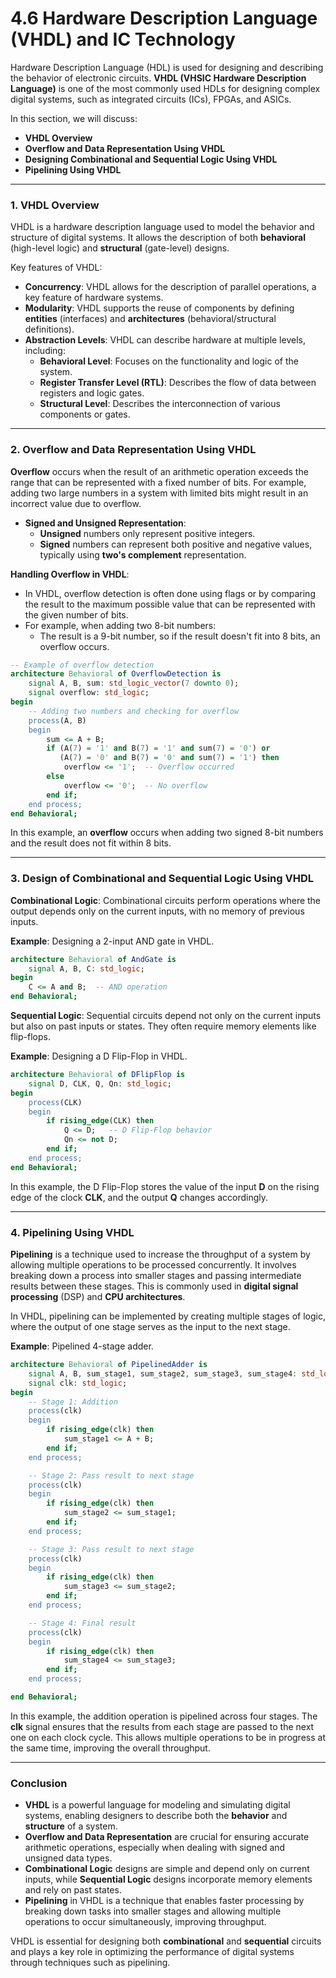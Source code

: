 # 4.6 Hardware Description Language (VHDL) and IC Technology

Hardware Description Language (HDL) is used for designing and describing the behavior of electronic circuits. **VHDL (VHSIC Hardware Description Language)** is one of the most commonly used HDLs for designing complex digital systems, such as integrated circuits (ICs), FPGAs, and ASICs.

In this section, we will discuss:

* **VHDL Overview**
* **Overflow and Data Representation Using VHDL**
* **Designing Combinational and Sequential Logic Using VHDL**
* **Pipelining Using VHDL**

***

### **1. VHDL Overview**

VHDL is a hardware description language used to model the behavior and structure of digital systems. It allows the description of both **behavioral** (high-level logic) and **structural** (gate-level) designs.

Key features of VHDL:

* **Concurrency**: VHDL allows for the description of parallel operations, a key feature of hardware systems.
* **Modularity**: VHDL supports the reuse of components by defining **entities** (interfaces) and **architectures** (behavioral/structural definitions).
* **Abstraction Levels**: VHDL can describe hardware at multiple levels, including:
  * **Behavioral Level**: Focuses on the functionality and logic of the system.
  * **Register Transfer Level (RTL)**: Describes the flow of data between registers and logic gates.
  * **Structural Level**: Describes the interconnection of various components or gates.

***

### **2. Overflow and Data Representation Using VHDL**

**Overflow** occurs when the result of an arithmetic operation exceeds the range that can be represented with a fixed number of bits. For example, adding two large numbers in a system with limited bits might result in an incorrect value due to overflow.

* **Signed and Unsigned Representation**:
  * **Unsigned** numbers only represent positive integers.
  * **Signed** numbers can represent both positive and negative values, typically using **two's complement** representation.

**Handling Overflow in VHDL**:

* In VHDL, overflow detection is often done using flags or by comparing the result to the maximum possible value that can be represented with the given number of bits.
* For example, when adding two 8-bit numbers:
  * The result is a 9-bit number, so if the result doesn't fit into 8 bits, an overflow occurs.

```vhdl
-- Example of overflow detection
architecture Behavioral of OverflowDetection is
    signal A, B, sum: std_logic_vector(7 downto 0);
    signal overflow: std_logic;
begin
    -- Adding two numbers and checking for overflow
    process(A, B)
    begin
        sum <= A + B;
        if (A(7) = '1' and B(7) = '1' and sum(7) = '0') or
           (A(7) = '0' and B(7) = '0' and sum(7) = '1') then
            overflow <= '1';  -- Overflow occurred
        else
            overflow <= '0';  -- No overflow
        end if;
    end process;
end Behavioral;
```

In this example, an **overflow** occurs when adding two signed 8-bit numbers and the result does not fit within 8 bits.

***

### **3. Design of Combinational and Sequential Logic Using VHDL**

**Combinational Logic**: Combinational circuits perform operations where the output depends only on the current inputs, with no memory of previous inputs.

**Example**: Designing a 2-input AND gate in VHDL.

```vhdl
architecture Behavioral of AndGate is
    signal A, B, C: std_logic;
begin
    C <= A and B;  -- AND operation
end Behavioral;
```

**Sequential Logic**: Sequential circuits depend not only on the current inputs but also on past inputs or states. They often require memory elements like flip-flops.

**Example**: Designing a D Flip-Flop in VHDL.

```vhdl
architecture Behavioral of DFlipFlop is
    signal D, CLK, Q, Qn: std_logic;
begin
    process(CLK)
    begin
        if rising_edge(CLK) then
            Q <= D;   -- D Flip-Flop behavior
            Qn <= not D;
        end if;
    end process;
end Behavioral;
```

In this example, the D Flip-Flop stores the value of the input **D** on the rising edge of the clock **CLK**, and the output **Q** changes accordingly.

***

### **4. Pipelining Using VHDL**

**Pipelining** is a technique used to increase the throughput of a system by allowing multiple operations to be processed concurrently. It involves breaking down a process into smaller stages and passing intermediate results between these stages. This is commonly used in **digital signal processing** (DSP) and **CPU architectures**.

In VHDL, pipelining can be implemented by creating multiple stages of logic, where the output of one stage serves as the input to the next stage.

**Example**: Pipelined 4-stage adder.

```vhdl
architecture Behavioral of PipelinedAdder is
    signal A, B, sum_stage1, sum_stage2, sum_stage3, sum_stage4: std_logic_vector(7 downto 0);
    signal clk: std_logic;
begin
    -- Stage 1: Addition
    process(clk)
    begin
        if rising_edge(clk) then
            sum_stage1 <= A + B;
        end if;
    end process;

    -- Stage 2: Pass result to next stage
    process(clk)
    begin
        if rising_edge(clk) then
            sum_stage2 <= sum_stage1;
        end if;
    end process;

    -- Stage 3: Pass result to next stage
    process(clk)
    begin
        if rising_edge(clk) then
            sum_stage3 <= sum_stage2;
        end if;
    end process;

    -- Stage 4: Final result
    process(clk)
    begin
        if rising_edge(clk) then
            sum_stage4 <= sum_stage3;
        end if;
    end process;

end Behavioral;
```

In this example, the addition operation is pipelined across four stages. The **clk** signal ensures that the results from each stage are passed to the next one on each clock cycle. This allows multiple operations to be in progress at the same time, improving the overall throughput.

***

### Conclusion

* **VHDL** is a powerful language for modeling and simulating digital systems, enabling designers to describe both the **behavior** and **structure** of a system.
* **Overflow and Data Representation** are crucial for ensuring accurate arithmetic operations, especially when dealing with signed and unsigned data types.
* **Combinational Logic** designs are simple and depend only on current inputs, while **Sequential Logic** designs incorporate memory elements and rely on past states.
* **Pipelining** in VHDL is a technique that enables faster processing by breaking down tasks into smaller stages and allowing multiple operations to occur simultaneously, improving throughput.

VHDL is essential for designing both **combinational** and **sequential** circuits and plays a key role in optimizing the performance of digital systems through techniques such as pipelining.
